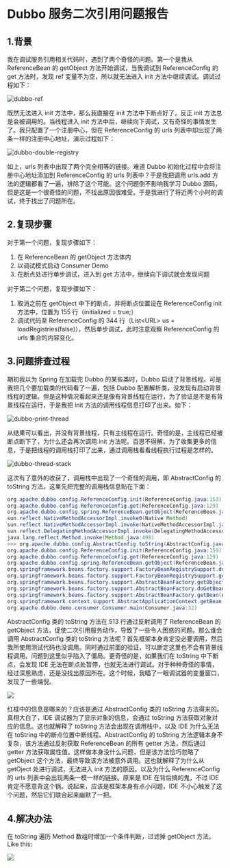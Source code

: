 # Dubbo 服务二次引用问题报告

## 1.背景

我在调试服务引用相关代码时，遇到了两个奇怪的问题。第一个是我从 ReferenceBean 的 getObject 方法开始调试，当我调试到 ReferenceConfig 的 get 方法时，发现 ref 变量不为空，所以就无法进入 init 方法中继续调试。调试过程如下：

![dubbo-ref](https://blog-pictures.oss-cn-shanghai.aliyuncs.com/dubbo-ref.gif)

既然无法进入 init 方法中，那么我直接在 init 方法中下断点好了，反正 init 方法总是会被调用的。当线程进入 init 方法中后，继续向下调试，又有奇怪的事情发生了。我只配置了一个注册中心，但在 ReferenceConfig 的 urls 列表中却出现了两条一样的注册中心地址，演示过程如下：

![dubbo-double-registry](https://blog-pictures.oss-cn-shanghai.aliyuncs.com/dubbo-double-registry.gif)

如上，urls 列表中出现了两个完全相等的链接。难道 Dubbo 初始化过程中会将注册中心地址添加到 ReferenceConfig 的 urls 列表中？于是我把调用 urls.add 方法的逻辑都看了一遍，排除了这个可能。这个问题倒不影响我学习 Dubbo 源码，但是这是一个很奇怪的问题，不找出原因很难受。于是我进行了将近两个小时的调试，终于找出了问题所在。

## 2.复现步骤

对于第一个问题，复现步骤如下：

1. 在 ReferenceBean 的 getObject 方法体内
2. 以调试模式启动 Consumer Demo
3. 在断点处进行单步调试，进入到 get 方法中，继续向下调试就会发现问题

对于第二个问题，复现步骤如下：

1. 取消之前在 getObject 中下的断点，并将断点位置设在 ReferenceConfig init 方法中，位置为 155 行（initialized = true;）
2. 调试代码至 ReferenceConfig 的 344 行（List\<URL\> us = loadRegistries(false)），然后单步调试，此时注意观察 ReferenceConfig 的 urls 集合的内容变化。

## 3.问题排查过程

期初我以为 Spring 在加载完 Dubbo 的某些类时，Dubbo 启动了背景线程。可是我把几个要加载类的代码看了一遍，包括 Dubbo 配置解析类，没发现有启动背景线程的逻辑。但是这种情况看起来还是像有背景线程在运行，为了验证是不是有背景线程在运行，于是我把 init 方法的调用线程信息打印了出来。如下：

![dubbo-print-thread](https://blog-pictures.oss-cn-shanghai.aliyuncs.com/dubbo-print-thread.gif)

从结果可以看出，并没有背景线程，只有主线程在运行。奇怪的是，主线程已经被断点断下了，为什么还会再次调用 init 方法呢。百思不得解，为了收集更多的信息，于是把线程的调用栈打印了出来，通过调用栈看看线程执行过程是怎样的。

![dubbo-thread-stack](https://blog-pictures.oss-cn-shanghai.aliyuncs.com/dubbo-thread-stack.gif)


这次有了意外的收获了，调用栈中出现了一个奇怪的调用，即 AbstractConfig 的 toString 方法。这里先把完整的调用栈信息贴在下面：

```java
org.apache.dubbo.config.ReferenceConfig.init(ReferenceConfig.java:153)
org.apache.dubbo.config.ReferenceConfig.get(ReferenceConfig.java:129)
org.apache.dubbo.config.spring.ReferenceBean.getObject(ReferenceBean.java:64)
sun.reflect.NativeMethodAccessorImpl.invoke0(Native Method)
sun.reflect.NativeMethodAccessorImpl.invoke(NativeMethodAccessorImpl.java:62)
sun.reflect.DelegatingMethodAccessorImpl.invoke(DelegatingMethodAccessorImpl.java:43)
java.lang.reflect.Method.invoke(Method.java:498)
>>> org.apache.dubbo.config.AbstractConfig.toString(AbstractConfig.java:513)
org.apache.dubbo.config.ReferenceConfig.init(ReferenceConfig.java:159)
org.apache.dubbo.config.ReferenceConfig.get(ReferenceConfig.java:129)
org.apache.dubbo.config.spring.ReferenceBean.getObject(ReferenceBean.java:64)
org.springframework.beans.factory.support.FactoryBeanRegistrySupport.doGetObjectFromFactoryBean(FactoryBeanRegistrySupport.java:170)
org.springframework.beans.factory.support.FactoryBeanRegistrySupport.getObjectFromFactoryBean(FactoryBeanRegistrySupport.java:103)
org.springframework.beans.factory.support.AbstractBeanFactory.getObjectForBeanInstance(AbstractBeanFactory.java:1640)
org.springframework.beans.factory.support.AbstractBeanFactory.doGetBean(AbstractBeanFactory.java:254)
org.springframework.beans.factory.support.AbstractBeanFactory.getBean(AbstractBeanFactory.java:197)
org.springframework.context.support.AbstractApplicationContext.getBean(AbstractApplicationContext.java:1080)
org.apache.dubbo.demo.consumer.Consumer.main(Consumer.java:32)
```

AbstractConfig 类的 toString 方法在 513 行通过反射调用了 ReferenceBean 的 getObject 方法，促使二次引用服务动作，导致了一些令人困惑的问题。那么谁会调用 AbstractConfig 类的 toString 方法呢？首先框架本身肯定没必要调用，然后我所使用测试代码也没调用。同时通过前面的验证，可以断定这里也不会有背景线程调用。问题到这里似乎陷入了僵局。更奇怪的是，如果我们在 toString 中下断点，会发现 IDE 无法在断点处暂停，也就无法进行调试。对于种种奇怪的事情，经过深思熟虑，还是没找出原因所在。这个时候，我瞄了一眼调试器的变量窗口，发现了一些端倪。

![](https://blog-pictures.oss-cn-shanghai.aliyuncs.com/15415655245888.jpg)

红框中的信息是哪来的？应该是通过 AbstractConfig 类的 toString 方法得来的。真相大白了，IDE 调试器为了显示对象的信息，会通过 toString 方法获取对象对应的信息。这也就解释了 toString 方法会出现在调用栈中，以及 IDE 为什么无法在 toString 中的断点位置中断线程。AbstractConfig 的 toString 方法逻辑本身不复杂，该方法通过反射获取 ReferenceBean 的所有 getter 方法，然后通过 getter 方法获取属性值。这样做本身没什么问题，但是该方法恰巧忽略了 getObject 这个方法，最终导致该方法被意外调用。这也就解释了为什么从 getOject 处进行调试，无法进入 init 方法的原因。以及为什么 ReferenceConfig 的 urls 列表中会出现两条一模一样的链接。原来是 IDE 在背后搞的鬼，不过 IDE 肯定不愿意背这个锅。说起来，应该是框架本身有点小问题，IDE 不小心触发了这个问题，然后它们联合起来幽默了一把。

## 4.解决办法

在 toString 遍历 Method 数组时增加一个条件判断，过滤掉 getObject 方法。Like this:

![](https://blog-pictures.oss-cn-shanghai.aliyuncs.com/15415695825076.jpg)


